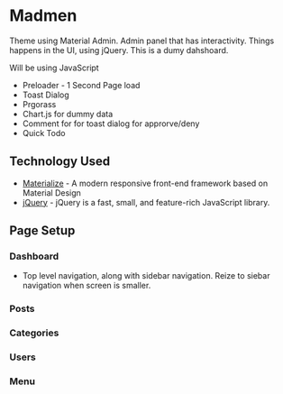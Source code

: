 # Madmen

Theme using Material Admin. Admin panel that has interactivity. Things happens in the UI, using jQuery.
This is a dumy dahshoard.

Will be using JavaScript 
* Preloader - 1 Second Page load
* Toast Dialog
* Prgorass
* Chart.js for dummy data
* Comment for for toast dialog for approrve/deny
* Quick Todo

## Technology Used
* [Materialize](https://materializecss.com/) - A modern responsive front-end framework based on Material Design
* [jQuery](https://jquery.com/) - jQuery is a fast, small, and feature-rich JavaScript library.

## Page Setup


### Dashboard
* Top level navigation, along with sidebar navigation. Reize to siebar navigation when screen is smaller.

### Posts

### Categories

### Users

### Menu


